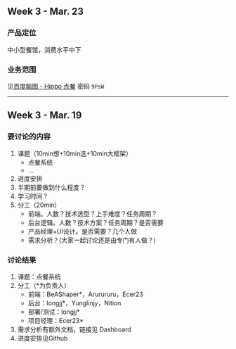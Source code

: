 ## Week 3 - Mar. 23
### 产品定位
中小型餐馆，消费水平中下
### 业务范围
见[百度脑图 - Hippo 点餐](http://naotu.baidu.com/file/21d8788ebe4fca8f2860b5ac30fa0974?token=131e22ee5b70f85e) 密码 `9PsW`

---

## Week 3 - Mar. 19
### 要讨论的内容
1. 课题（10min想+10min选+10min大框架）
	- 点餐系统
	- ...
2. 进度安排
3. 半期前要做到什么程度？
4. 学习时间？
5. 分工（20min）
	- 前端。人数？技术选型？上手难度？任务周期？
	- 后台逻辑。人数？技术方案？任务周期？是否需要
	- 产品经理+UI设计。是否需要？几个人做
	- 需求分析？(大家一起讨论还是由专门有人做？)

### 讨论结果
1. 课题：点餐系统
2. 分工（*为负责人）
	- 前端：BeAShaper*，Arurururu，Ecer23
	- 后台：longjj*，Yunglinjy，Nition
	- 部署/测试：longjj*
	- 项目经理：Ecer23*
3. 需求分析有额外文档，链接见 Dashboard
4. 进度安排见Github

